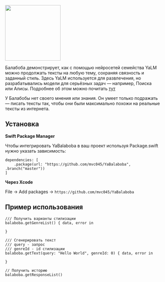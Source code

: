 <img src="https://user-images.githubusercontent.com/75852774/217527668-065f1591-636f-44f6-ba8e-0208847c8783.jpg" height="180">

Балабоба демонстрирует, как с помощью нейросетей семейства YaLM можно продолжать тексты на любую тему, сохраняя связность и заданный стиль. Здесь YaLM используется для развлечения, но разрабатывались модели для серьёзных задач — например, Поиска или Алисы. Подробнее об этом можно почитать [тут](https://yandex.ru/lab/yalm-howto)

У Балабобы нет своего мнения или знания. Он умеет только подражать — писать тексты так, чтобы они были максимально похожи на реальные тексты из интернета.


## Установка

**Swift Package Manager**

Чтобы интегрировать YaBalaboba в ваш проект используя Package.swift нужно указать зависимость:

```
dependencies: [
	.package(url: "https://github.com/mvc045/YaBalaboba", .branch("master"))
]
```

**Через Xcode**

File -> Add packages -> ```https://github.com/mvc045/YaBalaboba```

## Пример использования

```
/// Получить варианты стилизации
balaboba.getGenreList() { data, error in

}

/// Сгенерировать текст
/// query - запрос
/// genreId - id стилизации
balaboba.getText(query: "Hello World", genreId: 0) { data, error in

}

// Получить историю
balaboba.getResponseList()
```
